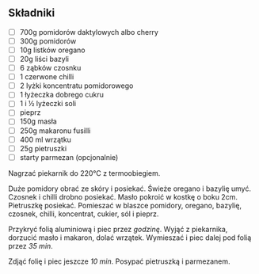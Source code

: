 ## Składniki

* [ ] 700g pomidorów daktylowych albo cherry
* [ ] 300g pomidorów
* [ ] 10g listków oregano
* [ ] 20g liści bazyli
* [ ] 6 ząbków czosnku
* [ ] 1 czerwone chilli
* [ ] 2 lyżki koncentratu pomidorowego
* [ ] 1 łyżeczka dobrego cukru
* [ ] 1 i ½ lyżeczki soli
* [ ] pieprz
* [ ] 150g masła
* [ ] 250g makaronu fusilli
* [ ] 400 ml wrzątku
* [ ] 25g pietruszki
* [ ] starty parmezan (opcjonalnie)

Nagrzać piekarnik do 220°C z termoobiegiem.

Duże pomidory obrać ze skóry i posiekać. Świeże oregano i bazylię umyć. Czosnek i chilli drobno posiekać.
Masło pokroić w kostkę o boku 2cm. Pietruszkę posiekać. Pomieszać w blaszce pomidory, oregano, bazylię, czosnek, chilli, koncentrat, cukier, sól i pieprz.

Przykryć folią aluminiową i piec przez _godzinę_. 
Wyjąć z piekarnika, dorzucić masło i makaron, dolać wrzątek.
Wymieszać i piec dalej pod folią przez _35 min_.

Zdjąć folię i piec jeszcze _10 min_.
Posypać pietruszką i parmezanem.
